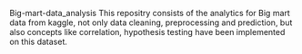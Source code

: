 Big-mart-data_analysis
This repositry consists of the analytics for Big mart data from kaggle, not only data cleaning, preprocessing and prediction, but also concepts like correlation, hypothesis testing have been implemented on this dataset.
